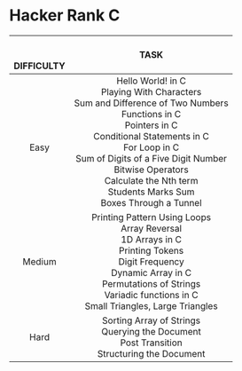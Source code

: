 # Hacker Rank C

| <br /><br />DIFFICULTY |                                                                                                                                                               TASK                                                                                                                                                               |
| :--------------------: | :-------------------------------------------------------------------------------------------------------------------------------------------------------------------------------------------------------------------------------------------------------------------------------------------------------------------------------: |
|       <br />Easy       | Hello World! in C<br />Playing With Characters<br />Sum and Difference of Two Numbers<br />Functions in C<br />Pointers in C<br />Conditional Statements in C<br />For Loop in C<br />Sum of Digits of a Five Digit Number<br />Bitwise Operators<br />Calculate the Nth term<br />Students Marks Sum<br />Boxes Through a Tunnel |
|         Medium         |                                              Printing Pattern Using Loops<br />Array Reversal<br />1D Arrays in C<br />Printing Tokens<br />Digit Frequency<br />Dynamic Array in C<br />Permutations of Strings<br />Variadic functions in C<br />Small Triangles, Large Triangles                                              |
|          Hard          |                                                                                                              Sorting Array of Strings<br />Querying the Document<br />Post Transition<br />Structuring the Document                                                                                                              |
